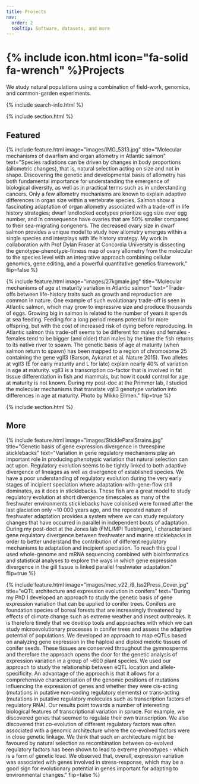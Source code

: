 ```yaml
---
title: Projects
nav:
  order: 2
  tooltip: Software, datasets, and more
---
```


# {% include icon.html icon="fa-solid fa-wrench" %}Projects

We study natural populations using a combination of field-work, genomics, and common-garden experiments. 

{% include search-info.html %}

{% include section.html %}

## Featured

{%
  include feature.html
  image="images/IMG_5313.jpg"
  title="Molecular mechanisms of dwarfism and organ allometry in Atlantic salmon"
  text="Species radiations can be driven by changes in body proportions (allometric changes), that is, natural selection acting on size and not in shape. Discovering the genetic and developmental basis of allometry has both fundamental importance for understanding the emergence of biological diversity, as well as in practical terms such as in understanding cancers. Only a few allometry mechanisms are known to explain adaptive differences in organ size within a vertebrate species. Salmon show a fascinating adaptation of organ allometry associated with a trade-off in life history strategies; dwarf landlocked ecotypes prioritize egg size over egg number, and in consequence have ovaries that are 50% smaller compared to their sea-migrating congeners. The decreased ovary size in dwarf salmon provides a unique model to study how allometry emerges within a single species and interplays with life history strategy. My work in collaboration with Prof Dylan Fraser at Concordia University is dissecting the genotype-phenotype-fitness map of ovary allometry from the molecular to the species level with an integrative approach combining cellular genomics, gene editing, and a powerful quantitative genetics framework."
  flip=false
%}

{%
  include feature.html
  image="images/27kgmale.jpg"
  title="Molecular mechanisms of age at maturity variation in Atlantic salmon"
  text="Trade-offs between life-history traits such as growth and reproduction are common in nature. One example of such evolutionary trade-off is seen in Atlantic salmon, which may grow to impressive size and produce thousands of eggs. Growing big in salmon is related to the number of years it spends at sea feeding. Feeding for a long period means potential for more offspring, but with the cost of increased risk of dying before reproducing. In Atlantic salmon this trade-off seems to be different for males and females - females tend to be bigger (and older) than males by the time the fish returns to its native river to spawn. The genetic basis of age at maturity (when salmon return to spawn) has been mapped to a region of chromosome 25 containing the gene vgll3 (Barson, Aykanat et al. Nature 2015). Two alleles at vgll3 (E for early maturity and L for late) explain nearly 40% of variation in age at maturity. vgll3 is a transcription co-factor that is involved in fat tissue differentiation in fish and mammals, but how it could control for age at maturity is not known. During my post-doc at the Primmer lab, I studied the molecular mechanisms that translate vgll3 genotype variation into differences in age at maturity. Photo by Mikko Ellmen."
  flip=true
%}

{% include section.html %}

## More

{%
  include feature.html
  image="images/StickleParalStrains.jpg"
  title="Genetic basis of gene expression divergence in threespine sticklebacks"
  text="Variation in gene regulatory mechanisms play an important role in producing phenotypic variation that natural selection can act upon. Regulatory evolution seems to be tightly linked to both adaptive divergence of lineages as well as divergence of established species. We have a poor understanding of regulatory evolution during the very early stages of incipient speciation where adaptation-with-gene-flow still dominates, as it does in sticklebacks. These fish are a great model to study regulatory evolution at short divergence timescales as many of the freshwater environments sticklebacks have colonised were formed after the last glaciation only ~10 000 years ago, and the repeated nature of freshwater adaptation provides a system where we can study regulatory changes that have occurred in parallel in independent bouts of adaptation. During my post-doct at the Jones lab (FML/MPI Tuebingen), I characterised gene regulatory divergence between freshwater and marine sticklebacks in order to better understand the contribution of different regulatory mechanisms to adaptation and incipient speciation. To reach this goal I used whole-genome and mRNA sequencing combined with bioinformatics and statistical analyses to explore the ways in which gene expression divergence in the gill tissue is linked parallel freshwater adaptation."
  flip=true
%}

{%
  include feature.html
  image="images/mec_v22_i9_Iss2Press_Cover.jpg"
  title="eQTL architecture and expression evolution in conifers"
  text="During my PhD I developed an approach to study the genetic basis of gene expression variation that can be applied to conifer trees. Conifers are foundation species of boreal forests that are increasingly threatened by effects of climate change such as extreme weather and insect outbreaks. It is therefore timely that we develop tools and approaches with which we can study microevolutionary processes in conifer trees and assess the adaptive potential of populations. We developed an approach to map eQTLs based on analyzing gene expression in the haploid and diploid meiotic tissues of conifer seeds. These tissues are conserved throughout the gymnosperms and therefore the approach opens the door for the genetic analysis of expression variation in a group of ~600 plant species. We used our approach to study the relationship between eQTL location and allele-specificity. An advantage of the approach is that it allows for a comprehensive characterisation of the genomic positions of mutations influencing the expression of genes and whether they were cis-acting (mutations in putative non-coding regulatory elements) or trans-acting (mutations in putative regulatory molecules such as transcription factors of regulatory RNA). Our results point towards a number of interesting biological features of transcriptional variation in spruce. For example, we discovered genes that seemed to regulate their own transcription. We also discovered that co-evolution of different regulatory factors was often associated with a genomic architecture where the co-evolved factors were in close genetic linkage. We think that such an architecture might be favoured by natural selection as recombination between co-evolved regulatory factors has been shown to lead to extreme phenotypes - which is a form of genetic load. We observed that, overall, expression variation was associated with genes involved in stress-response, which may be a good sign for evolutionary potential in genes important for adapting to environmental changes."
  flip=false
%}
